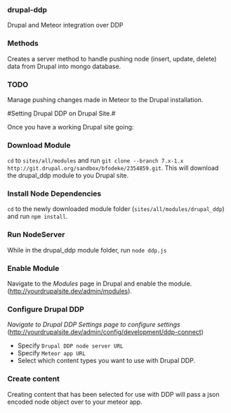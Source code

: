### drupal-ddp
Drupal and Meteor integration over DDP

### Methods
Creates a server method to handle pushing node (insert, update, delete) data from Drupal into mongo database.

### TODO
Manage pushing changes made in Meteor to the Drupal installation.


#Setting Drupal DDP on Drupal Site.#

Once you have a working Drupal site going:

### Download Module ###
`cd` to `sites/all/modules` and run `git clone --branch 7.x-1.x http://git.drupal.org/sandbox/bfodeke/2354859.git`. This will download the drupal_ddp module to you Drupal site.

### Install Node Dependencies ###
`cd` to the newly downloaded module folder (`sites/all/modules/drupal_ddp`) and run `npm install`.

### Run NodeServer ###
While in the drupal_ddp module folder, run `node ddp.js`

### Enable Module ###
Navigate to the *Modules* page in Drupal and enable the module. (http://yourdrupalsite.dev/admin/modules).

### Configure Drupal DDP ###
*Navigate to Drupal DDP Settings page to configure settings* (http://yourdrupalsite.dev/admin/config/development/ddp-connect)
- Specify `Drupal DDP node server URL`
- Specify `Meteor app URL`
- Select which content types you want to use with Drupal DDP.

### Create content ###
Creating content that has been selected for use with DDP will pass a json encoded node object over to your meteor app.
